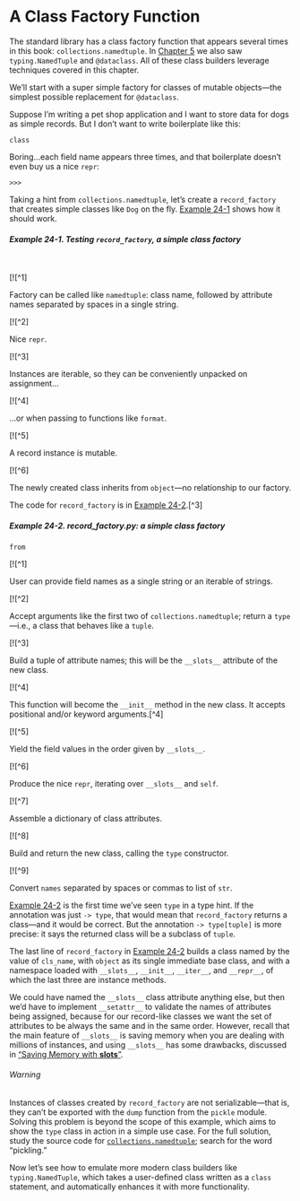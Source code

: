 # A Class Factory Function

The standard library has a class factory function that appears several times in this book: `collections.namedtuple`. In [Chapter 5](ch05.html#data_class_ch) we also saw `typing.NamedTuple` and `@dataclass`. All of these class builders leverage techniques covered in this chapter.

We’ll start with a super simple factory for classes of mutable objects—the simplest possible replacement for `@dataclass`.

Suppose I’m writing a pet shop application and I want to store data for dogs as simple records. But I don’t want to write boilerplate like this:

```
class
```

Boring…each field name appears three times, and that boilerplate doesn’t even buy us a nice `repr`:

```
>>> 
```

Taking a hint from `collections.namedtuple`, let’s create a `record_factory` that creates simple classes like `Dog` on the fly. [Example 24-1](#record_factory_demo) shows how it should work.

##### Example 24-1. Testing `record_factory`, a simple class factory

```
    
```

[![^1]

Factory can be called like `namedtuple`: class name, followed by attribute names separated by spaces in a single string.

[![^2]

Nice `repr`.

[![^3]

Instances are iterable, so they can be conveniently unpacked on assignment…

[![^4]

…or when passing to functions like `format`.

[![^5]

A record instance is mutable.

[![^6]

The newly created class inherits from `object`—no relationship to our factory.

The code for `record_factory` is in [Example 24-2](#record_factory_ex).[^3]

##### Example 24-2. record_factory.py: a simple class factory

```
from
```

[![^1]

User can provide field names as a single string or an iterable of strings.

[![^2]

Accept arguments like the first two of `collections.namedtuple`; return a `type`—i.e., a class that behaves like a `tuple`.

[![^3]

Build a tuple of attribute names; this will be the `__slots__` attribute of the new class.

[![^4]

This function will become the `__init__` method in the new class. It accepts positional and/or keyword arguments.[^4]

[![^5]

Yield the field values in the order given by `__slots__`.

[![^6]

Produce the nice `repr`, iterating over `__slots__` and `self`.

[![^7]

Assemble a dictionary of class attributes.

[![^8]

Build and return the new class, calling the `type` constructor.

[![^9]

Convert `names` separated by spaces or commas to list of `str`.

[Example 24-2](#record_factory_ex) is the first time we’ve seen `type` in a type hint. If the annotation was just `-> type`, that would mean that `record_factory` returns a class—and it would be correct. But the annotation `-> type[tuple]` is more precise: it says the returned class will be a subclass of `tuple`.

The last line of `record_factory` in [Example 24-2](#record_factory_ex) builds a class named by the value of `cls_name`, with `object` as its single immediate base class, and with a namespace loaded with `__slots__`, `__init__`, `__iter__`, and `__repr__`, of which the last three are instance methods.

We could have named the `__slots__` class attribute anything else, but then we’d have to implement `__setattr__` to validate the names of attributes being assigned, because for our record-like classes we want the set of attributes to be always the same and in the same order. However, recall that the main feature of `__slots__` is saving memory when you are dealing with millions of instances, and using `__slots__` has some drawbacks, discussed in [“Saving Memory with __slots__”](ch11.html#slots_section).

###### Warning

Instances of classes created by `record_factory` are not serializable—that is, they can’t be exported with the `dump` function from the `pickle` module. Solving this problem is beyond the scope of this example, which aims to show the `type` class in action in a simple use case. For the full solution, study the source code for [`collections.namedtuple`](https://fpy.li/24-4); search for the word “pickling.”

Now let’s see how to emulate more modern class builders like `typing.NamedTuple`, which takes a user-defined class written as a `class` statement, and automatically enhances it with more functionality.